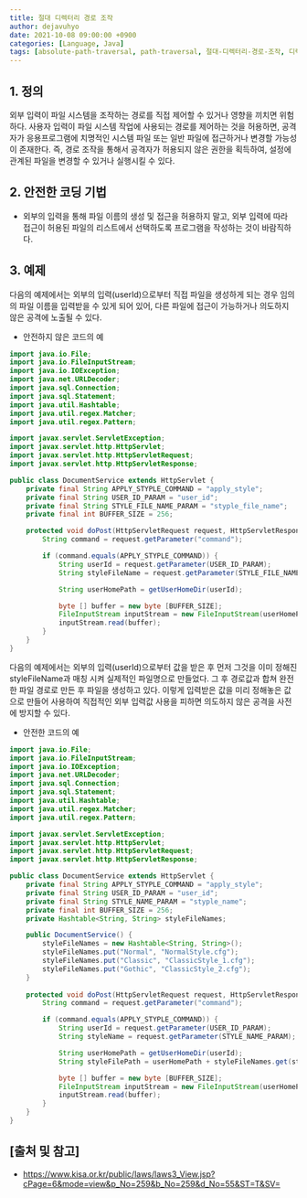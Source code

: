 ```yaml
---
title: 절대 디렉터리 경로 조작
author: dejavuhyo
date: 2021-10-08 09:00:00 +0900
categories: [Language, Java]
tags: [absolute-path-traversal, path-traversal, 절대-디렉터리-경로-조작, 디렉터리-경로-조작]
---
```


## 1. 정의
외부 입력이 파일 시스템을 조작하는 경로를 직접 제어할 수 있거나 영향을 끼치면 위험하다. 사용자 입력이 파일 시스템 작업에 사용되는 경로를 제어하는 것을 허용하면, 공격자가 응용프로그램에 치명적인 시스템 파일 또는 일반 파일에 접근하거나 변경할 가능성이 존재한다. 즉, 경로 조작을 통해서 공격자가 허용되지 않은 권한을 획득하여, 설정에 관계된 파일을 변경할 수 있거나 실행시킬 수 있다.

## 2. 안전한 코딩 기법

* 외부의 입력을 통해 파일 이름의 생성 및 접근을 허용하지 말고, 외부 입력에 따라 접근이 허용된 파일의 리스트에서 선택하도록 프로그램을 작성하는 것이 바람직하다.

## 3. 예제
다음의 예제에서는 외부의 입력(userId)으로부터 직접 파일을 생성하게 되는 경우 임의의 파일 이름을 입력받을 수 있게 되어 있어, 다른 파일에 접근이 가능하거나 의도하지 않은 공격에 노출될 수 있다.

* 안전하지 않은 코드의 예

```java
import java.io.File;
import java.io.FileInputStream;
import java.io.IOException;
import java.net.URLDecoder;
import java.sql.Connection;
import java.sql.Statement;
import java.util.Hashtable;
import java.util.regex.Matcher;
import java.util.regex.Pattern;

import javax.servlet.ServletException;
import javax.servlet.http.HttpServlet;
import javax.servlet.http.HttpServletRequest;
import javax.servlet.http.HttpServletResponse;

public class DocumentService extends HttpServlet {
    private final String APPLY_STYPLE_COMMAND = "apply_style";
    private final String USER_ID_PARAM = "user_id";
    private final String STYLE_FILE_NAME_PARAM = "styple_file_name";
    private final int BUFFER_SIZE = 256;

    protected void doPost(HttpServletRequest request, HttpServletResponse response) throws ServletException, IOException {
        String command = request.getParameter("command");

        if (command.equals(APPLY_STYPLE_COMMAND)) {
            String userId = request.getParameter(USER_ID_PARAM);
            String styleFileName = request.getParameter(STYLE_FILE_NAME_PARAM);

            String userHomePath = getUserHomeDir(userId);

            byte [] buffer = new byte [BUFFER_SIZE];
            FileInputStream inputStream = new FileInputStream(userHomePath + styleFileName);
            inputStream.read(buffer);
        }
    }
}
```

다음의 예제에서는 외부의 입력(userId)으로부터 값을 받은 후 먼저 그것을 이미 정해진 styleFileName과 매칭 시켜 실제적인 파일명으로 만들었다. 그 후 경로값과 합쳐 완전한 파일 경로로 만든 후 파일을 생성하고 있다. 이렇게 입력받은 값을 미리 정해놓은 값으로 만들어 사용하여 직접적인 외부 입력값 사용을 피하면 의도하지 않은 공격을 사전에 방지할 수 있다.

* 안전한 코드의 예

```java
import java.io.File;
import java.io.FileInputStream;
import java.io.IOException;
import java.net.URLDecoder;
import java.sql.Connection;
import java.sql.Statement;
import java.util.Hashtable;
import java.util.regex.Matcher;
import java.util.regex.Pattern;

import javax.servlet.ServletException;
import javax.servlet.http.HttpServlet;
import javax.servlet.http.HttpServletRequest;
import javax.servlet.http.HttpServletResponse;

public class DocumentService extends HttpServlet {
    private final String APPLY_STYPLE_COMMAND = "apply_style";
    private final String USER_ID_PARAM = "user_id";
    private final String STYLE_NAME_PARAM = "styple_name";
    private final int BUFFER_SIZE = 256;
    private Hashtable<String, String> styleFileNames;

    public DocumentService() {
        styleFileNames = new Hashtable<String, String>();
        styleFileNames.put("Normal", "NormalStyle.cfg");
        styleFileNames.put("Classic", "ClassicStyle_1.cfg");
        styleFileNames.put("Gothic", "ClassicStyle_2.cfg");
    }
    
    protected void doPost(HttpServletRequest request, HttpServletResponse response) throws ServletException, IOException {
        String command = request.getParameter("command");

        if (command.equals(APPLY_STYPLE_COMMAND)) {
            String userId = request.getParameter(USER_ID_PARAM);
            String styleName = request.getParameter(STYLE_NAME_PARAM);

            String userHomePath = getUserHomeDir(userId);
            String styleFilePath = userHomePath + styleFileNames.get(styleName);

            byte [] buffer = new byte [BUFFER_SIZE];
            FileInputStream inputStream = new FileInputStream(userHomePath + styleName);
            inputStream.read(buffer);
        }
    }
}
```

## [출처 및 참고]
* <https://www.kisa.or.kr/public/laws/laws3_View.jsp?cPage=6&mode=view&p_No=259&b_No=259&d_No=55&ST=T&SV=>
